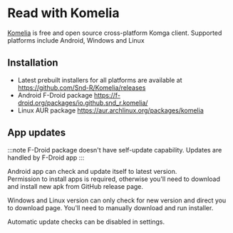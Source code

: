 # Read with Komelia

[Komelia](https://github.com/Snd-R/Komelia) is free and open source cross-platform Komga client. Supported platforms
include Android, Windows and Linux

## Installation

- Latest prebuilt installers for all platforms are available at https://github.com/Snd-R/Komelia/releases
- Android F-Droid package https://f-droid.org/packages/io.github.snd_r.komelia/
- Linux AUR package https://aur.archlinux.org/packages/komelia

## App updates

:::note
F-Droid package doesn't have self-update capability. Updates are handled by F-Droid app
:::

Android app can check and update itself to latest version. \
Permission to install apps is required, otherwise you'll need to download and install new apk from GitHub release page.

Windows and Linux version can only check for new version and direct you to download page. You'll need to manually
download and run installer.

Automatic update checks can be disabled in settings.

